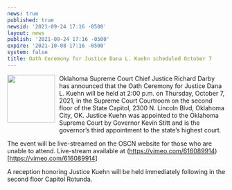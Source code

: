 ```yaml
---
news: true
published: true
newsid: '2021-09-24 17:16 -0500'
layout: news
publish: '2021-09-24 17:16 -0500'
expire: '2021-10-08 17:16 -0500'
system: false
title: Oath Ceremony for Justice Dana L. Kuehn scheduled October 7
---
```

<img style="width: 110px; float: left; margin: 0 10px 10px 0;" src="http://okcca.net/wp-content/uploads/2019/08/kuehn-dana.jpg" />
Oklahoma Supreme Court Chief Justice Richard Darby has announced that the Oath Ceremony for Justice Dana L. Kuehn will be held at 2:00 p.m. on Thursday, October 7, 2021, in the Supreme Court Courtroom on the second floor of the State Capitol, 2300 N. Lincoln Blvd, Oklahoma City, OK.  Justice Kuehn was appointed to the Oklahoma Supreme Court by Governor Kevin Stitt and is the governor’s third appointment to the state’s highest court.

The event will be live-streamed on the OSCN website for those who are unable to attend. Live-stream available at (https://vimeo.com/616089914)[https://vimeo.com/616089914]

A reception honoring Justice Kuehn will be held immediately following in the second floor Capitol Rotunda.
